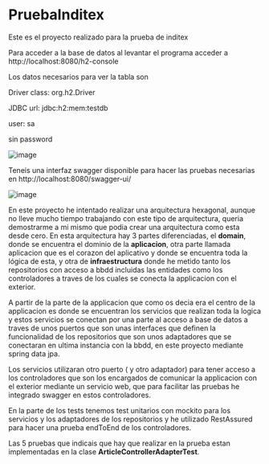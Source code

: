 # PruebaInditex
Este es el proyecto realizado para la prueba de inditex

Para acceder a la base de datos al levantar el programa acceder a http://localhost:8080/h2-console

Los datos necesarios para ver la tabla son

Driver class: org.h2.Driver

JDBC url: jdbc:h2:mem:testdb

user: sa

sin password

![image](https://user-images.githubusercontent.com/7735554/233590317-0035b22f-e5d6-41dd-beaf-9134589d8c40.png)

Teneis una interfaz swagger disponible para hacer las pruebas necesarias en http://localhost:8080/swagger-ui/

![image](https://user-images.githubusercontent.com/7735554/233591202-9f26d139-71a0-4464-8977-c7bc8a31ed0b.png)

En este proyecto he intentado realizar una arquitectura hexagonal, aunque no lleve mucho tiempo trabajando con este tipo de arquitectura,
queria demostrarme a mi mismo que podia crear una arquitectura como esta desde cero. En esta arquitectura hay 3 partes diferenciadas, el **domain**, donde se encuentra
el dominio de la **aplicacion**, otra parte llamada aplicacion que es el corazon del aplicativo y donde se encuentra toda la lógica de esta, y otra de **infraestructura** donde 
he metido tanto los repositorios con acceso a bbdd incluidas las entidades como los controladores a traves de los cuales se conecta la applicacion con el exterior.

A partir de la parte de la applicacion que como os decia era el centro de la applicacion es donde se encuentran los servicios que realizan toda la logica y estos servicios
se conectan por una parte al acceso a base de datos a traves de unos puertos que son unas interfaces que definen la funcionalidad de los repositorios que son unos adaptadores
que se conectaran en ultima instancia con la bbdd, en este proyecto mediante spring data jpa. 

Los servicios utilizaran otro puerto ( y otro adaptador) para tener acceso a los controladores que son los encargados de comunicar la applicacion con el exterior 
mediante un servicio web, que para facilitar las pruebas he integrado swagger en estos controladores.

En la parte de los tests tenemos test unitarios con mockito para los servicios y los adaptadores de los repositorios y he utilizado RestAssured para hacer una prueba 
endToEnd de los controladores. 

Las 5 pruebas que indicais que hay que realizar en la prueba estan implementadas en la clase **ArticleControllerAdapterTest**.



